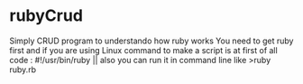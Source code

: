 # rubyCrud
Simply CRUD program to understando how ruby works
You need to get ruby first and if you are using Linux command to make a script is at first of all code :
#!/usr/bin/ruby || also you can run it in command line like >ruby  ruby.rb
